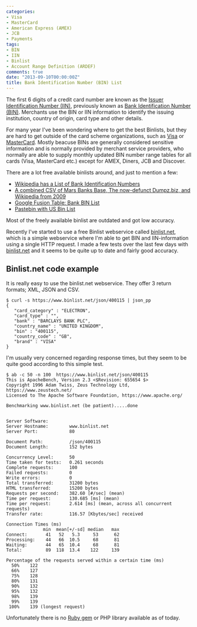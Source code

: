 ```yaml
---
categories:
- Visa
- MasterCard
- American Express (AMEX)
- JCB
- Payments
tags:
- BIN
- IIN
- Binlist
- Account Range Definition (ARDEF)
comments: true
date: "2013-09-10T00:00:00Z"
title: Bank Identification Number (BIN) List
---
```


The first 6 digits of a credit card number are known as the [Issuer
Identification Number (IIN)][1], previously known as [Bank Identification Number
(BIN)][1]. Merchants use the BIN or IIN information to identify the issuing
institution, country of origin, card type and other details.

For many year I've been wondering where to get the best Binlists, but they are
hard to get outside of the card scheme organizations, such as [Visa][8] or
[MasterCard][9]. Mostly beacuse BINs are generally considered sensitive information
and is normally provided by merchant service providers, who normally are able
to supply monthly updated BIN number range tables for all cards (Visa,
MasterCard etc.) except for AMEX, Diners, JCB and Discover.

There are a lot free available binlists around, and just to mention a few:

* [Wikipedia has a List of Bank Identification Numbers][2]
* [A combined CSV of Mars Banks Base, The now-defunct Dumpz.biz, and Wikipedia from 2009][3]
* [Google Fusion Table: Bank BIN List][5]
* [Pastebin with US Bin List][6]

Most of the freely available binlist are outdated and got low accuracy.

Recently I've started to use a free Binlist webservice called [binlist.net][4],
which is a simple webservice where I'm able to get BIN and
IIN-information using a single HTTP request. I made a few tests over the last few days with
[binlist.net][4] and it seems to be quite up to date and fairly good accuracy.

## Binlist.net code example

It is really easy to use the binlist.net webservice. They offer 3 return
formats; XML, JSON and CSV.

```
$ curl -s https://www.binlist.net/json/400115 | json_pp
{
   "card_category" : "ELECTRON",
   "card_type" : "",
   "bank" : "BARCLAYS BANK PLC",
   "country_name" : "UNITED KINGDOM",
   "bin" : "400115",
   "country_code" : "GB",
   "brand" : "VISA"
}
```

I'm usually very concerned regarding response times, but they seem to be quite good
according to this simple test.

```
$ ab -c 50 -n 100  https://www.binlist.net/json/400115
This is ApacheBench, Version 2.3 <$Revision: 655654 $>
Copyright 1996 Adam Twiss, Zeus Technology Ltd, https://www.zeustech.net/
Licensed to The Apache Software Foundation, https://www.apache.org/

Benchmarking www.binlist.net (be patient).....done


Server Software:
Server Hostname:        www.binlist.net
Server Port:            80

Document Path:          /json/400115
Document Length:        152 bytes

Concurrency Level:      50
Time taken for tests:   0.261 seconds
Complete requests:      100
Failed requests:        0
Write errors:           0
Total transferred:      31200 bytes
HTML transferred:       15200 bytes
Requests per second:    382.60 [#/sec] (mean)
Time per request:       130.685 [ms] (mean)
Time per request:       2.614 [ms] (mean, across all concurrent requests)
Transfer rate:          116.57 [Kbytes/sec] received

Connection Times (ms)
              min  mean[+/-sd] median   max
Connect:       41   52   5.3     53      62
Processing:    44   66  10.5     68      81
Waiting:       44   65  10.4     68      81
Total:         89  118  13.4    122     139

Percentage of the requests served within a certain time (ms)
  50%    122
  66%    127
  75%    128
  80%    131
  90%    132
  95%    132
  98%    139
  99%    139
 100%    139 (longest request)
```


Unfortunately there is no [Ruby gem][7] or PHP library available as of today.


[1]: https://en.wikipedia.org/wiki/Credit_card_number
[2]: https://en.wikipedia.org/wiki/Payment_card_number
[3]: http://elliottback.com/wp/bank-identification-number-bin-list/
[4]: https://www.binlist.net/
[5]: https://github.com/binlist
[6]: https://github.com/binlist
[7]: https://rubygems.org/
[8]: https://en.wikipedia.org/wiki/Visa_Inc.
[9]: https://en.wikipedia.org/wiki/MasterCard
